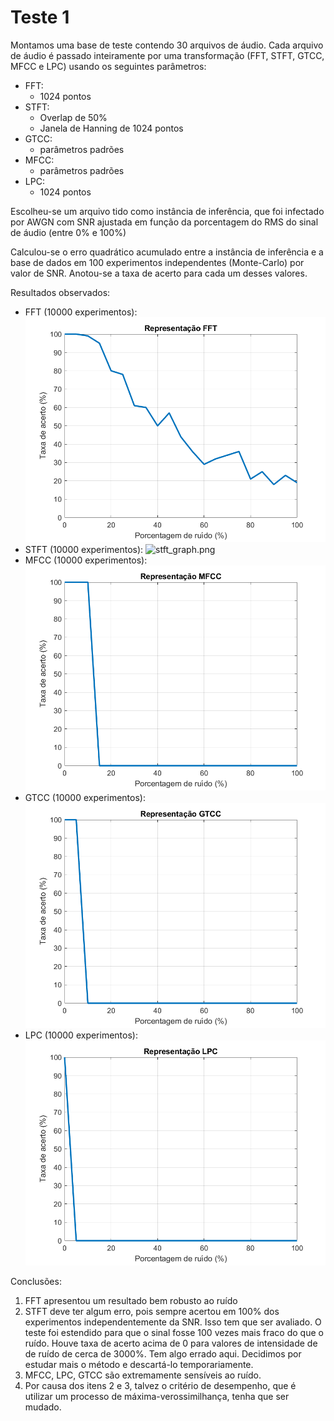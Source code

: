 # Teste 1
Montamos uma base de teste contendo 30 arquivos de áudio.
Cada arquivo de áudio é passado inteiramente por uma transformação (FFT, STFT, GTCC, MFCC e LPC) usando os seguintes parâmetros:
- FFT:
    - 1024 pontos
- STFT:
    - Overlap de 50%
    - Janela de Hanning de 1024 pontos
- GTCC:
    - parâmetros padrões
- MFCC:
    - parâmetros padrões
- LPC:
    - 1024 pontos

Escolheu-se um arquivo tido como instância de inferência, que foi infectado por AWGN com SNR ajustada em função da porcentagem do RMS do sinal de áudio (entre 0% e 100%)

Calculou-se o erro quadrático acumulado entre a instância de inferência e a base de dados em 100 experimentos independentes (Monte-Carlo) por valor de SNR. Anotou-se a taxa de acerto para cada um desses valores.

Resultados observados:
- FFT (10000 experimentos):
![fft_graph.png](fft_graph.png)
- STFT (10000 experimentos):
![stft_graph.png](stft_graph.png)
- MFCC (10000 experimentos):
![mfcc_graph.png](mfcc_graph.png)
- GTCC (10000 experimentos):
![gtcc_graph.png](gtcc_graph.png)
- LPC (10000 experimentos):
![lpc_graph.png](lpc_graph.png)

Conclusões:
1.	FFT apresentou um resultado bem robusto ao ruído
2.	STFT deve ter algum erro, pois sempre acertou em 100% dos experimentos independentemente da SNR. Isso tem que ser avaliado. O teste foi estendido para que o sinal fosse 100 vezes mais fraco do que o ruído. Houve taxa de acerto acima de 0 para valores de intensidade de de ruído de cerca de 3000%. Tem algo errado aqui. Decidimos por estudar mais o método e descartá-lo temporariamente.
3.	MFCC, LPC, GTCC são extremamente sensíveis ao ruído.
4.	Por causa dos itens 2 e 3, talvez o critério de desempenho, que é utilizar um processo de máxima-verossimilhança, tenha que ser mudado.
